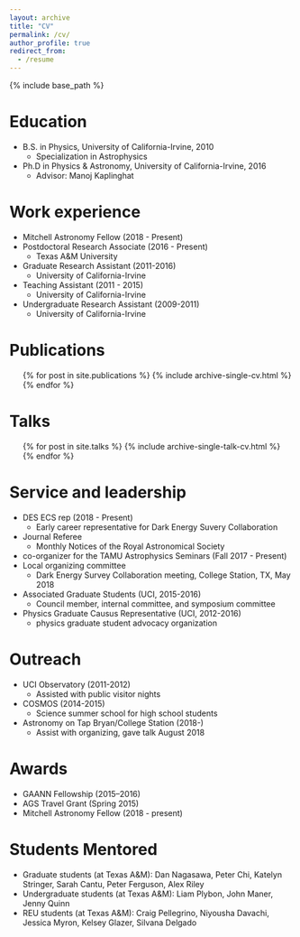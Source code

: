 ```yaml
---
layout: archive
title: "CV"
permalink: /cv/
author_profile: true
redirect_from:
  - /resume
---
```


{% include base_path %}

Education
======
* B.S. in Physics, University of California-Irvine, 2010
  * Specialization in Astrophysics
* Ph.D in Physics & Astronomy, University of California-Irvine, 2016
  * Advisor: Manoj Kaplinghat

Work experience
======
* Mitchell Astronomy Fellow (2018 - Present)
* Postdoctoral Research Associate (2016 - Present)
  * Texas A&M University
* Graduate Research Assistant (2011-2016)
  * University of California-Irvine
* Teaching Assistant (2011 - 2015)
  * University of California-Irvine
* Undergraduate Research Assistant (2009-2011)
  * University of California-Irvine

Publications
======
  <ul>{% for post in site.publications %}
    {% include archive-single-cv.html %}
  {% endfor %}</ul>

Talks
======
  <ul>{% for post in site.talks %}
    {% include archive-single-talk-cv.html %}
  {% endfor %}</ul>

Service and leadership
======
* DES ECS rep (2018 - Present)
  * Early career representative for Dark Energy Suvery Collaboration
* Journal Referee
  * Monthly Notices of the Royal Astronomical Society
* co-organizer for the TAMU Astrophysics Seminars (Fall 2017 - Present)
* Local organizing committee
  * Dark Energy Survey Collaboration meeting, College Station, TX, May 2018
* Associated Graduate Students (UCI, 2015-2016)
  * Council member, internal committee, and symposium committee
* Physics Graduate Causus Representative (UCI, 2012-2016)
  * physics graduate student advocacy organization
  
Outreach
======
* UCI Observatory (2011-2012)
  * Assisted with public visitor nights
* COSMOS (2014-2015)
  * Science summer school for high school students
* Astronomy on Tap Bryan/College Station (2018-)
  * Assist with organizing, gave talk August 2018

Awards
======
* GAANN Fellowship (2015–2016)
* AGS Travel Grant (Spring 2015)
* Mitchell Astronomy Fellow (2018 - present)

Students Mentored
======
* Graduate students (at Texas A&M): Dan Nagasawa, Peter Chi, Katelyn Stringer, Sarah Cantu, Peter Ferguson, Alex Riley
* Undergraduate students (at Texas A&M): Liam Plybon, John Maner, Jenny Quinn
* REU students (at Texas A&M): Craig Pellegrino, Niyousha Davachi, Jessica Myron, Kelsey Glazer, Silvana Delgado 
